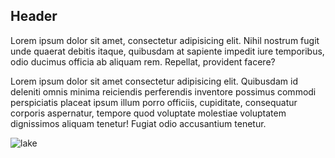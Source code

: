 ## [](#id-goes-here)Header

<div class="message">
Lorem ipsum dolor sit amet, consectetur adipisicing elit. Nihil nostrum fugit unde quaerat debitis itaque, quibusdam at sapiente impedit iure temporibus, odio ducimus officia ab aliquam rem. Repellat, provident facere?
</div>
<p>Lorem ipsum dolor sit amet consectetur adipisicing elit. Quibusdam id deleniti omnis minima reiciendis perferendis inventore possimus commodi perspiciatis placeat ipsum illum porro officiis, cupiditate, consequatur corporis aspernatur, tempore quod voluptate molestiae voluptatem dignissimos aliquam tenetur! Fugiat odio accusantium tenetur.</p>

![lake](https://images.unsplash.com/photo-1527954133293-2b42a5f5ffd2?ixlib=rb-1.2.1&ixid=eyJhcHBfaWQiOjEyMDd9&auto=format&fit=crop&w=1489&q=80 "lake")


